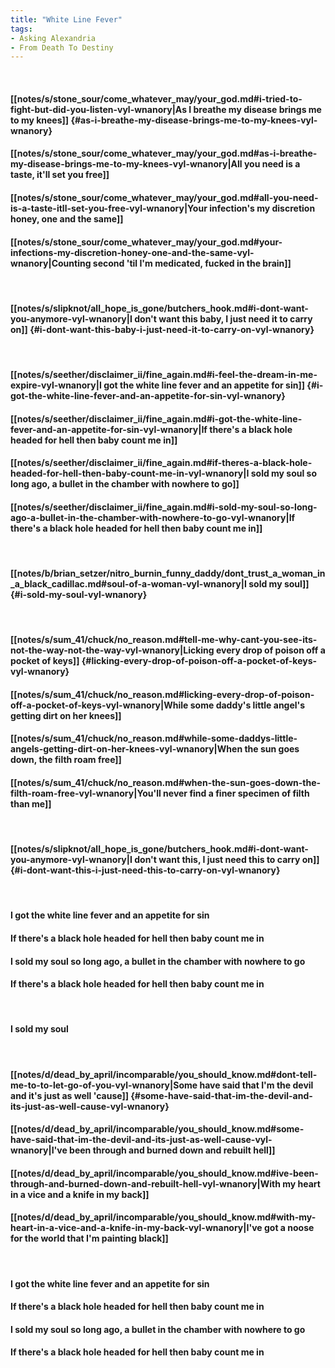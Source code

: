 ```yaml
---
title: "White Line Fever"
tags:
- Asking Alexandria
- From Death To Destiny
---
```

&nbsp;
#### [[notes/s/stone_sour/come_whatever_may/your_god.md#i-tried-to-fight-but-did-you-listen-vyl-wnanory|As I breathe my disease brings me to my knees]] {#as-i-breathe-my-disease-brings-me-to-my-knees-vyl-wnanory}
#### [[notes/s/stone_sour/come_whatever_may/your_god.md#as-i-breathe-my-disease-brings-me-to-my-knees-vyl-wnanory|All you need is a taste, it'll set you free]]
#### [[notes/s/stone_sour/come_whatever_may/your_god.md#all-you-need-is-a-taste-itll-set-you-free-vyl-wnanory|Your infection's my discretion honey, one and the same]]
#### [[notes/s/stone_sour/come_whatever_may/your_god.md#your-infections-my-discretion-honey-one-and-the-same-vyl-wnanory|Counting second 'til I'm medicated, fucked in the brain]]
&nbsp;
#### [[notes/s/slipknot/all_hope_is_gone/butchers_hook.md#i-dont-want-you-anymore-vyl-wnanory|I don't want this baby, I just need it to carry on]] {#i-dont-want-this-baby-i-just-need-it-to-carry-on-vyl-wnanory}
&nbsp;
#### [[notes/s/seether/disclaimer_ii/fine_again.md#i-feel-the-dream-in-me-expire-vyl-wnanory|I got the white line fever and an appetite for sin]] {#i-got-the-white-line-fever-and-an-appetite-for-sin-vyl-wnanory}
#### [[notes/s/seether/disclaimer_ii/fine_again.md#i-got-the-white-line-fever-and-an-appetite-for-sin-vyl-wnanory|If there's a black hole headed for hell then baby count me in]]
#### [[notes/s/seether/disclaimer_ii/fine_again.md#if-theres-a-black-hole-headed-for-hell-then-baby-count-me-in-vyl-wnanory|I sold my soul so long ago, a bullet in the chamber with nowhere to go]]
#### [[notes/s/seether/disclaimer_ii/fine_again.md#i-sold-my-soul-so-long-ago-a-bullet-in-the-chamber-with-nowhere-to-go-vyl-wnanory|If there's a black hole headed for hell then baby count me in]]
&nbsp;
#### [[notes/b/brian_setzer/nitro_burnin_funny_daddy/dont_trust_a_woman_in_a_black_cadillac.md#soul-of-a-woman-vyl-wnanory|I sold my soul]] {#i-sold-my-soul-vyl-wnanory}
&nbsp;
#### [[notes/s/sum_41/chuck/no_reason.md#tell-me-why-cant-you-see-its-not-the-way-not-the-way-vyl-wnanory|Licking every drop of poison off a pocket of keys]] {#licking-every-drop-of-poison-off-a-pocket-of-keys-vyl-wnanory}
#### [[notes/s/sum_41/chuck/no_reason.md#licking-every-drop-of-poison-off-a-pocket-of-keys-vyl-wnanory|While some daddy's little angel's getting dirt on her knees]]
#### [[notes/s/sum_41/chuck/no_reason.md#while-some-daddys-little-angels-getting-dirt-on-her-knees-vyl-wnanory|When the sun goes down, the filth roam free]]
#### [[notes/s/sum_41/chuck/no_reason.md#when-the-sun-goes-down-the-filth-roam-free-vyl-wnanory|You'll never find a finer specimen of filth than me]]
&nbsp;
#### [[notes/s/slipknot/all_hope_is_gone/butchers_hook.md#i-dont-want-you-anymore-vyl-wnanory|I don't want this, I just need this to carry on]] {#i-dont-want-this-i-just-need-this-to-carry-on-vyl-wnanory}
&nbsp;
#### I got the white line fever and an appetite for sin
#### If there's a black hole headed for hell then baby count me in
#### I sold my soul so long ago, a bullet in the chamber with nowhere to go
#### If there's a black hole headed for hell then baby count me in
&nbsp;
#### I sold my soul
&nbsp;
#### [[notes/d/dead_by_april/incomparable/you_should_know.md#dont-tell-me-to-to-let-go-of-you-vyl-wnanory|Some have said that I'm the devil and it's just as well 'cause]] {#some-have-said-that-im-the-devil-and-its-just-as-well-cause-vyl-wnanory}
#### [[notes/d/dead_by_april/incomparable/you_should_know.md#some-have-said-that-im-the-devil-and-its-just-as-well-cause-vyl-wnanory|I've been through and burned down and rebuilt hell]]
#### [[notes/d/dead_by_april/incomparable/you_should_know.md#ive-been-through-and-burned-down-and-rebuilt-hell-vyl-wnanory|With my heart in a vice and a knife in my back]]
#### [[notes/d/dead_by_april/incomparable/you_should_know.md#with-my-heart-in-a-vice-and-a-knife-in-my-back-vyl-wnanory|I've got a noose for the world that I'm painting black]]
&nbsp;
#### I got the white line fever and an appetite for sin
#### If there's a black hole headed for hell then baby count me in
#### I sold my soul so long ago, a bullet in the chamber with nowhere to go
#### If there's a black hole headed for hell then baby count me in
